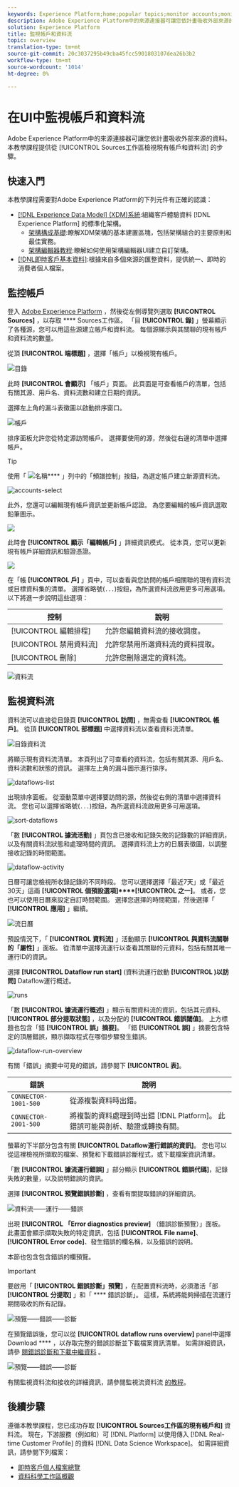 ```yaml
---
keywords: Experience Platform;home;popular topics;monitor accounts;monitor dataflows;data flows
description: Adobe Experience Platform中的來源連接器可讓您依計畫吸收外部來源的資料。 本教學課程提供從Sources工作區檢視現有帳戶和資料流的步驟。
solution: Experience Platform
title: 監視帳戶和資料流
topic: overview
translation-type: tm+mt
source-git-commit: 20c3037295b49cba45fcc5901803107dea26b3b2
workflow-type: tm+mt
source-wordcount: '1014'
ht-degree: 0%

---
```



# 在UI中監視帳戶和資料流

Adobe Experience Platform中的來源連接器可讓您依計畫吸收外部來源的資料。 本教學課程提供從 [!UICONTROL Sources工作區檢視現有帳戶和資料流] 的步驟。

## 快速入門

本教學課程需要對Adobe Experience Platform的下列元件有正確的認識：

- [[!DNL Experience Data Model] (XDM)系統](../../../xdm/home.md):組織客戶體驗資料 [!DNL Experience Platform] 的標準化架構。
   - [架構構成基礎](../../../xdm/schema/composition.md):瞭解XDM架構的基本建置區塊，包括架構組合的主要原則和最佳實務。
   - [架構編輯器教程](../../../xdm/tutorials/create-schema-ui.md):瞭解如何使用架構編輯器UI建立自訂架構。
- [[!DNL即時客戶基本資料]](../../../profile/home.md):根據來自多個來源的匯整資料，提供統一、即時的消費者個人檔案。

## 監控帳戶

登入 [Adobe Experience Platform](https://platform.adobe.com) ，然後從左側導覽列選取 **[!UICONTROL Sources]** ，以存取 **** Sources工作區。 「目 **[!UICONTROL 錄]** 」螢幕顯示了各種源，您可以用這些源建立帳戶和資料流。 每個源顯示與其關聯的現有帳戶和資料流的數量。

從頂 **[!UICONTROL 端標題]** ，選擇「帳戶」以檢視現有帳戶。

![目錄](../../images/tutorials/monitor/catalog-accounts.png)

此時 **[!UICONTROL 會顯示]** 「帳戶」頁面。 此頁面是可查看帳戶的清單，包括有關其源、用戶名、資料流數和建立日期的資訊。

選擇左上角的漏斗表徵圖以啟動排序窗口。

![帳戶](../../images/tutorials/monitor/accounts-list.png)

排序面板允許您從特定源訪問帳戶。 選擇要使用的源，然後從右邊的清單中選擇帳戶。

>[!TIP]
>
> 使用「 ![名稱](../../images/tutorials/monitor/spectrum-control.png)**** 」列中的「頻譜控制」按鈕，為選定帳戶建立新源資料流。

![accounts-select](../../images/tutorials/monitor/accounts-sort.png)

此外，您還可以編輯現有帳戶資訊並更新帳戶認證。 為您要編輯的帳戶資訊選取鉛筆圖示。

![](../../images/tutorials/monitor/click-edit.png)

此時會 **[!UICONTROL 顯示「編輯帳戶]** 」詳細資訊模式。 從本頁，您可以更新現有帳戶詳細資訊和驗證憑證。

![](../../images/tutorials/monitor/edit-account.png)

在「帳 **[!UICONTROL 戶]** 」頁中，可以查看與您訪問的帳戶相關聯的現有資料流或目標資料集的清單。 選擇省略號(`...`)按鈕，為所選資料流啟用更多可用選項。 以下將進一步說明這些選項：

| 控制 | 說明 |
| ------- | ----------- |
| [!UICONTROL 編輯排程] | 允許您編輯資料流的接收調度。 |
| [!UICONTROL 禁用資料流] | 允許您禁用所選資料流的資料提取。 |
| [!UICONTROL 刪除] | 允許您刪除選定的資料流。 |

![資料流](../../images/tutorials/monitor/dataflows.png)

## 監視資料流

資料流可以直接從目錄頁 **[!UICONTROL 訪問]** ，無需查看 **[!UICONTROL 帳戶]**。 從頂 **[!UICONTROL 部標題]** 中選擇資料流以查看資料流清單。

![目錄資料流](../../images/tutorials/monitor/catalog-dataflows.png)

將顯示現有資料流清單。 本頁列出了可查看的資料流，包括有關其源、用戶名、資料流數和狀態的資訊。 選擇左上角的漏斗圖示進行排序。

![dataflows-list](../../images/tutorials/monitor/dataflows-list.png)

出現排序面板。 從滾動菜單中選擇要訪問的源，然後從右側的清單中選擇資料流。 您也可以選擇省略號(`...`)按鈕，為所選資料流啟用更多可用選項。

![sort-dataflows](../../images/tutorials/monitor/dataflows-sort.png)

「數 **[!UICONTROL 據流活動]** 」頁包含已接收和記錄失敗的記錄數的詳細資訊，以及有關資料流狀態和處理時間的資訊。 選擇資料流上方的日曆表徵圖，以調整接收記錄的時間範圍。

![dataflow-activity](../../images/tutorials/monitor/dataflow-activity.png)

日曆可讓您檢視所收錄記錄的不同時段。 您可以選擇選擇「最近7天」或「最近30天」這兩 **[!UICONTROL 個預設選項]****[!UICONTROL 之一]**。 或者，您也可以使用日曆來設定自訂時間範圍。 選擇您選擇的時間範圍，然後選擇「 **[!UICONTROL 應用]** 」繼續。

![流日曆](../../images/tutorials/monitor/flow-calendar.png)

預設情況下，「 **[!UICONTROL 資料流]** 」活動顯示 **[!UICONTROL 與資料流關聯的「屬性]** 」面板。 從清單中選擇流運行以查看其關聯的元資料，包括有關其唯一運行ID的資訊。

選擇 **[!UICONTROL Dataflow run start]** (資料流運行啟動 **[!UICONTROL )以訪問]** Dataflow運行概述。

![runs](../../images/tutorials/monitor/run-metadata.png)

「數 **[!UICONTROL 據流運行概述]** 」顯示有關資料流的資訊，包括其元資料、 **[!UICONTROL 部分提取狀態]** ，以及分配的 **[!UICONTROL 錯誤閾值]**。 上方標題也包含「錯 **[!UICONTROL 誤」摘要]**。 「錯 **[!UICONTROL 誤]** 」摘要包含特定的頂層錯誤，顯示擷取程式在哪個步驟發生錯誤。

![dataflow-run-overview](../../images/tutorials/monitor/dataflow-run-overview.png)

有關「錯誤」摘要中可見的錯誤，請參閱下 **[!UICONTROL 表]**。

| 錯誤 | 說明 |
| ---------- | ----------- |
| `CONNECTOR-1001-500` | 從源複製資料時出錯。 |
| `CONNECTOR-2001-500` | 將複製的資料處理到時出錯 [!DNL Platform]。 此錯誤可能與剖析、驗證或轉換有關。 |

螢幕的下半部分包含有關 **[!UICONTROL Dataflow運行錯誤的資訊]**。 您也可以從這裡檢視所擷取的檔案、預覽和下載錯誤診斷程式，或下載檔案資訊清單。

「數 **[!UICONTROL 據流運行錯誤]** 」部分顯示 **[!UICONTROL 錯誤代碼]**，記錄失敗的數量，以及說明錯誤的資訊。

選擇 **[!UICONTROL 預覽錯誤診斷]** ，查看有關提取錯誤的詳細資訊。

![資料流——運行——錯誤](../../images/tutorials/monitor/dataflow-run-errors.png)

出現 **[!UICONTROL 「Error diagnostics preview]** （錯誤診斷預覽）」面板。 此畫面會顯示擷取失敗的特定資訊，包括 **[!UICONTROL File name]**、 **[!UICONTROL Error code]**、發生錯誤的欄名稱，以及錯誤的說明。

本節也包含包含錯誤的欄預覽。

>[!IMPORTANT]
>
>要啟用「 **[!UICONTROL 錯誤診斷」預覽]** ，在配置資料流時，必須激活「部 **[!UICONTROL 分提取]** 」和「 **** 錯誤診斷」。 這樣，系統將能夠掃描在流運行期間吸收的所有記錄。

![預覽——錯誤——診斷](../../images/tutorials/monitor/preview-error-diagnostics.png)

在預覽錯誤後，您可以從 **[!UICONTROL dataflow runs overview]** panel中選擇Download **** ，以存取完整的錯誤診斷並下載檔案資訊清單。 如需詳細資訊，請參 [閱錯誤診斷](../../../ingestion/batch-ingestion/partial.md#retrieve-errors)[和下載中繼資料](../../../ingestion/batch-ingestion/partial.md#download-metadata) 。

![預覽——錯誤——診斷](../../images/tutorials/monitor/download.png)

有關監視資料流和接收的詳細資訊，請參閱監視流資料流 [的教程](../../../ingestion/quality/monitor-data-flows.md)。

## 後續步驟

遵循本教學課程，您已成功存取 **[!UICONTROL Sources工作區的現有帳戶和]** 資料流。 現在，下游服務（例如和）可 [!DNL Platform] 以使用傳入 [!DNL Real-time Customer Profile] 的資料 [!DNL Data Science Workspace]。 如需詳細資訊，請參閱下列檔案：

- [即時客戶個人檔案總覽](../../../profile/home.md)
- [資料科學工作區概觀](../../../data-science-workspace/home.md)
